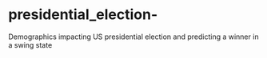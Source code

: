 # presidential_election-
Demographics impacting US presidential election and predicting a winner in a swing state 
